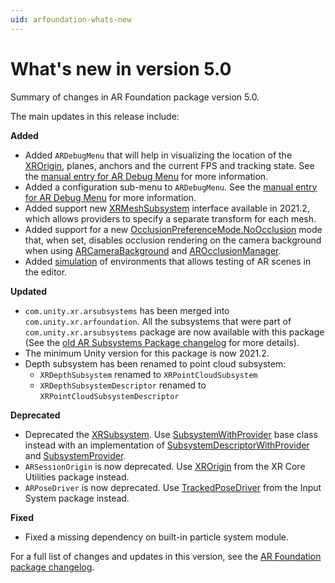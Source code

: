 ```yaml
---
uid: arfoundation-whats-new
---
```

# What's new in version 5.0

Summary of changes in AR Foundation package version 5.0.

The main updates in this release include:

**Added**

- Added `ARDebugMenu` that will help in visualizing the location of the [XROrigin](xref:Unity.XR.CoreUtils.XROrigin), planes, anchors and the current FPS and tracking state. See the [manual entry for AR Debug Menu](xref:arfoundation-debug-menu) for more information.
- Added a configuration sub-menu to `ARDebugMenu`. See the [manual entry for AR Debug Menu](xref:arfoundation-debug-menu) for more information.
- Added support new [XRMeshSubsystem](xref:UnityEngine.XR.XRMeshSubsystem) interface available in 2021.2, which allows providers to specify a separate transform for each mesh.
- Added support for a new [OcclusionPreferenceMode.NoOcclusion](xref:UnityEngine.XR.ARSubsystems.OcclusionPreferenceMode) mode that, when set, disables occlusion rendering on the camera background when using [ARCameraBackground](xref:UnityEngine.XR.ARFoundation.ARCameraBackground) and [AROcclusionManager](xref:UnityEngine.XR.ARFoundation.AROcclusionManager).
- Added [simulation](xref:arfoundation-simulation) of environments that allows testing of AR scenes in the editor.

**Updated**

- `com.unity.xr.arsubsystems` has been merged into `com.unity.xr.arfoundation`. All the subsystems that were part of `com.unity.xr.arsubsystems` package are now available with this package (See the [old AR Subsystems Package changelog](https://docs.unity3d.com/Packages/com.unity.xr.arsubsystems@4.2/changelog/CHANGELOG.html) for more details).
- The minimum Unity version for this package is now 2021.2.
- Depth subsystem has been renamed to point cloud subsystem: 
  - `XRDepthSubsystem` renamed to `XRPointCloudSubsystem`
  - `XRDepthSubsystemDescriptor` renamed to `XRPointCloudSubsystemDescriptor`

**Deprecated**

- Deprecated the [XRSubsystem](xref:UnityEngine.XR.ARSubsystems.XRSubsystem%601). Use [SubsystemWithProvider](xref:UnityEngine.SubsystemsImplementation.SubsystemWithProvider) base class instead with an implementation of [SubsystemDescriptorWithProvider](xref:UnityEngine.SubsystemsImplementation.SubsystemDescriptorWithProvider) and [SubsystemProvider](xref:UnityEngine.SubsystemsImplementation.SubsystemProvider).
- `ARSessionOrigin` is now deprecated. Use [XROrigin](xref:Unity.XR.CoreUtils.XROrigin) from the XR Core Utilities package instead.
- `ARPoseDriver` is now deprecated. Use [TrackedPoseDriver](https://docs.unity3d.com/Packages/com.unity.inputsystem@1.1/api/UnityEngine.InputSystem.XR.TrackedPoseDriver.html) from the Input System package instead.

**Fixed**

- Fixed a missing dependency on built-in particle system module.

For a full list of changes and updates in this version, see the [AR Foundation package changelog](xref:arfoundation-changelog).
